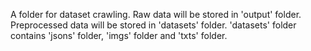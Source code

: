 A folder for dataset crawling.
  Raw data will be stored in 'output' folder.
  Preprocessed data will be stored in 'datasets' folder.
  'datasets' folder contains 'jsons' folder, 'imgs' folder and 'txts' folder.
